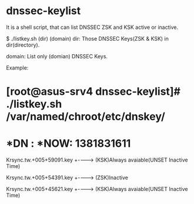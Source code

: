 dnssec-keylist
==============

It is a shell script, that can list DNSSEC ZSK and KSK active or inactive.

$ ./listkey.sh (dir) (domain)
dir: 
  Those DNSSEC Keys(ZSK & KSK) in dir(directory).

domain:
  List only (domian) DNSSEC Keys.
  
Example:

[root@asus-srv4 dnssec-keylist]# ./listkey.sh /var/named/chroot/etc/dnskey/
====================================
*DN :
*NOW: 1381831611
====================================
Krsync.tw.+005+59091.key
 +----> (KSK)Always avaiable(UNSET Inactive Time)

Krsync.tw.+005+54391.key
 +----> (ZSK)Inactive

Krsync.tw.+005+45621.key
 +----> (KSK)Always avaiable(UNSET Inactive Time)
